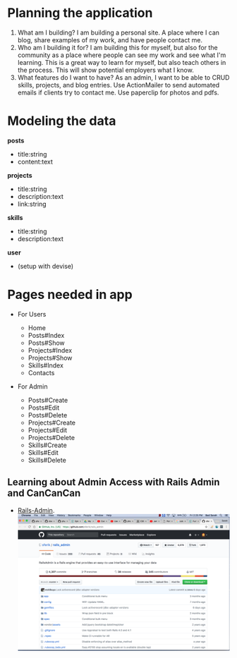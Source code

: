 # Planning the application

1. What am I building? I am building a personal site.  A place where I can blog, share examples of my work, and have people contact me.
2. Who am I building it for? I am building this for myself, but also for the community as a place where people can see my work and see what I'm learning. This is a great way to learn for myself, but also teach others in the process. This will show potential employers what I know.
3.  What features do I want to have? As an admin, I want to be able to CRUD skills, projects, and blog entries. Use ActionMailer to send automated emails if clients try to contact me. Use paperclip for photos and pdfs.

# Modeling the data

  **posts**
  - title:string
  - content:text

  **projects**
  - title:string
  - description:text
  - link:string

  **skills**
  - title:string
  - description:text

  **user**
  - (setup with devise)

# Pages needed in app  

  * For Users
      - Home
      - Posts#Index
      - Posts#Show
      - Projects#Index
      - Projects#Show
      - Skills#Index
      - Contacts

  * For Admin    
      - Posts#Create
      - Posts#Edit
      - Posts#Delete
      - Projects#Create
      - Projects#Edit
      - Projects#Delete
      - Skills#Create
      - Skills#Edit
      - Skills#Delete

## Learning about Admin Access with Rails Admin and CanCanCan

* [Rails-Admin](https://github.com/sferik/rails_admin).
  ![alt-text](images/rails_admin.png)      
